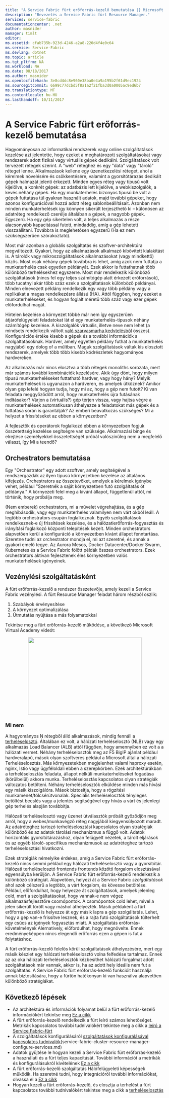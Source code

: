 ```yaml
---
title: "A Service Fabric fürt erőforrás-kezelő bemutatása |} Microsoft Docs"
description: "Bevezetés a Service Fabric fürt Resource Manager."
services: service-fabric
documentationcenter: .net
author: masnider
manager: timlt
editor: 
ms.assetid: cfab735b-923d-4246-a2a8-220d4f4e0c64
ms.service: Service-Fabric
ms.devlang: dotnet
ms.topic: article
ms.tgt_pltfrm: NA
ms.workload: NA
ms.date: 08/18/2017
ms.author: masnider
ms.openlocfilehash: 3e8cd4dc8e960e38ba0e4a9a195b2f61d9ec1924
ms.sourcegitcommit: 6699c77dcbd5f8a1a2f21fba3d0a0005ac9ed6b7
ms.translationtype: MT
ms.contentlocale: hu-HU
ms.lasthandoff: 10/11/2017
---
```

# <a name="introducing-the-service-fabric-cluster-resource-manager"></a>A Service Fabric fürt erőforrás-kezelő bemutatása
Hagyományosan az informatikai rendszerek vagy online szolgáltatások kezelése azt jelentette, hogy ezeket a meghatározott szolgáltatásokat vagy rendszerek adott fizikai vagy virtuális gépek dedikálni. Szolgáltatások volt tervezett rétegek szerint. A "web" réteghez és egy "data" vagy "tároló" réteget lenne. Alkalmazások kellene egy üzenetkezelési réteget, ahol a kérelmek növelésére és csökkentésére, valamint a gyorsítótárazás dedikált gépek halmazát jelenti érkezett. Minden egyes réteg vagy típusú volt kijelölve, a konkrét gépek: az adatbázis lett kijelölve, a webkiszolgálók, a kevés néhány gépek. Ha egy munkaterhelés bizonyos típusú be volt a gépek futtatása túl gyakran használt adatok, majd további gépeket, hogy azonos konfigurációval hozzá adott réteg sablonbeállításait. Azonban nem minden munkaterhelések így könnyen sikerült terjeszthető ki – különösen az adatréteg rendelkező cserélje általában a gépek, a nagyobb gépek. Egyszerű. Ha egy gép sikertelen volt, a teljes alkalmazás a része alacsonyabb kapacitással futott, mindaddig, amíg a gép lehetett visszaállítani. Továbbra is meglehetősen egyszerű (Ha ez nem szükségszerűen szórakoztató).

Most már azonban a globális szolgáltatás és szoftver-architektúra megváltozott. Gyakori, hogy az alkalmazások alkalmazó kibővített kialakítást is. A tárolók vagy mikroszolgáltatások alkalmazásokat (vagy mindkettő) közös. Most csak néhány gépek továbbra is lehet, amíg azok nem futtatja a munkaterhelés csak egyetlen példányát. Ezek akkor is futtathatnak több különböző terhelésekhez egyszerre. Most már rendelkezik különböző szolgáltatások (nincs fel egy teljes számítógép alatt érkezett erőforrások), több tucatnyi akár több száz ezek a szolgáltatások különböző példányai. Minden elnevezett példány rendelkezik egy vagy több példány vagy a replikákat a magas rendelkezésre állású (HA). Attól függően, hogy ezeket a munkaterheléseket, és hogyan foglalt méretű több száz vagy ezer gépek előfordulhat magát. 

Hirtelen kezelése a környezet többé már nem így egyszerűen átjárófelügyeleti feladatokat lát el egy munkaterhelés-típusok néhány számítógép kezelése. A kiszolgálók virtuális, illetve neve nem lehet (a mindsets rendelkezik váltott [való szarvasmarha kedvtelésből](http://www.slideshare.net/randybias/architectures-for-open-and-scalable-clouds/20) összes). Konfigurációs értéke kisebb a gépek és a további információk a szolgáltatásoknak. Hardver, amely egyetlen példány futhat a munkaterhelés nagyjából egy dolog of a múltban. Maguk szolgáltatások váltak kis elosztott rendszerek, amelyek több több kisebb kódrészletek hagyományos hardvereken.

Az alkalmazás már nincs elosztva a több rétegek monoliths sorozata, mert már számos további kombinációk kezelésére. Akik úgy dönt, hogy milyen típusú munkaterheléseket futtatható hardver, vagy hogy hány? Melyik munkaterhelések is ugyanazon a hardveren, és amelyek ütköznek? Amikor olyan gép lefelé hogyan tudja, hogy mi az, hogy a gép nem futott? Ki van feladata meggyőződött arról, hogy munkaterhelés újra futásának indításakor? Várjon a (virtuális?) gép térjen vissza, vagy hajtsa végre a munkaterhelések automatikusan áthelyezze a feladatokat más gépek és a futtatása során is garantálják? Az emberi beavatkozás szükséges? Mi a helyzet a frissítéseket az ebben a környezetben?

A fejlesztők és operátorok foglalkozó ebben a környezetben fogjuk összetettség kezelése segítségre van szüksége. Alkalmazási binge és elrejtése személyekkel összetettségét próbál valószínűleg nem a megfelelő választ, így Mi a teendő?

## <a name="introducing-orchestrators"></a>Orchestrators bemutatása
Egy "Orchestrator" egy adott szoftver, amely segítségével a rendszergazdák az ilyen típusú környezetben kezelése az általános kifejezés. Orchestrators az összetevőket, amelyek a kérelmek igénybe vehet, például "Szeretnék a saját környezetben futó szolgáltatás öt példánya." A környezeti felel meg a kívánt állapot, függetlenül attól, mi történik, hogy próbálja meg.

(Nem emberek) orchestrators, mi a művelet végrehajtása, és a gép meghibásodik, vagy egy munkaterhelés valamilyen nem várt okból leáll. A legtöbb orchestrators csupán foglalkoznak. Egyéb szolgáltatások rendelkeznek-e új frissítések kezelése, és a hálózatierőforrás-fogyasztás és irányítási foglalkozó központi telepítések kezelt. Minden orchestrators alapvetően kerül a konfiguráció a környezetben kívánt állapot fenntartása. Szeretne tudni az orchestrator mondja el, mi azt szeretné, és annak a gyakori emelő tegye. Az Aurora Mesos, Docker Datacenter/Docker Swarm, Kubernetes és a Service Fabric fölött példák összes orchestrators. Ezek orchestrators aktívan fejlesztenek éles környezetben valós munkaterhelések igényeinek. 

## <a name="orchestration-as-a-service"></a>Vezénylési szolgáltatásként
A fürt erőforrás-kezelő a rendszer összetevője, amely kezeli a Service Fabric vezénylési. A fürt Resource Manager feladat három részből oszlik:

1. Szabályok érvényesítése
2. A környezet optimalizálása
3. Útmutatás nyújtása a más folyamatokkal

Tekintse meg a fürt erőforrás-kezelő működése, a következő Microsoft Virtual Academy videót:<center><a target="_blank" href="https://mva.microsoft.com/en-US/training-courses/building-microservices-applications-on-azure-service-fabric-16747?l=d4tka66yC_5706218965">
<img src="./media/service-fabric-cluster-resource-manager-introduction/ConceptsAndDemoVid.png" WIDTH="360" HEIGHT="244">
</a></center>

### <a name="what-it-isnt"></a>Mi nem
A hagyományos N rétegből álló alkalmazások, mindig fennáll a [terheléselosztó](https://en.wikipedia.org/wiki/Load_balancing_(computing)). Általában ez volt, a hálózati terheléselosztó (NLB) vagy egy alkalmazás Load Balancer (ALB) attól függően, hogy amennyiben ez volt a a hálózati vermet. Néhány terheléselosztók meg az F5 BigIP ajánlat például hardveralapú, mások olyan szoftveres például a Microsoft által a hálózati Terheléselosztás. Más környezetekben megjelenhet valami haproxy esetén, nginx, Istio vagy ügyféloldali ebben a szerepkörben. Ezek architektúrákban a terheléselosztás feladata, állapot nélküli munkaterheléseket fogadása (körülbelül) akkora munka. Terheléselosztás kapcsolatos olyan stratégiák változatos betölteni. Néhány terheléselosztók elküldése minden más hívási egy másik kiszolgálóra. Mások biztosítja, hogy a rögzítési munkamenet/tölcsérútvonalak. Speciális terheléselosztók tényleges betöltést becslés vagy a jelentés segítségével egy hívás a várt és jelenlegi gép terhelés alapján továbbítja.

Hálózati terheléselosztó vagy üzenet útválasztók próbált győződjön meg arról, hogy a webes/munkavégző réteg nagyjából kiegyensúlyozott maradt. Az adatréteghez tartozó terheléselosztási kapcsolatos olyan stratégiák különböző és az adatok tárolási mechanizmus a függő volt. Adatok horizontális gyorsítótárazáshoz, olyan felügyelt nézetek, a tárolt eljárások és az egyéb tároló-specifikus mechanizmusok az adatréteghez tartozó terheléselosztási hivatkozni.

Ezek stratégiák némelyike érdekes, amíg a Service Fabric fürt erőforrás-kezelő nincs semmi például egy hálózati terheléselosztó vagy a gyorsítótár. Hálózati terheléselosztó frontends frontends közötti forgalom elosztásával egyensúlyba kerüljön. A Service Fabric fürt erőforrás-kezelő rendelkezik a különböző stratégiát. Alapvetően, helyezi át a Service Fabric *szolgáltatások* ahol azok célszerű a legtöbb, a várt forgalom, és kövesse betöltése. Például, előfordulhat, hogy helyezze át szolgáltatások, amelyek jelenleg cold, mert a szolgáltatásokat, hogy vannak-e nem végez alkalmazásfejlesztőre csomópontok. A csomópontok cold lehet, mivel a jelen sikerült törölt vagy máshol áthelyezték. Másik példaként a fürt erőforrás-kezelő is helyezze át egy másik lapra a gép szolgáltatás. Lehet, hogy a gép van-e frissítve lesznek, és a rajta futó szolgáltatások túlterhelt egy csúcs az igények fogyasztás miatt. A szolgáltatás erőforrás-követelmények Alernatively, előfordulhat, hogy megnövelte. Ennek eredményeképpen nincs elegendő erőforrás ezen a gépen is fut a folytatáshoz. 

A fürt erőforrás-kezelő felelős körül szolgáltatások áthelyezésére, mert egy másik készlet egy hálózati terheléselosztó volna felfedése tartalmaz. Ennek az az oka hálózati terheléselosztók kézbesíthet hálózati forgalmat adott szolgáltatások már vannak, akkor is, ha az adott hely ideális nem fut a szolgáltatás. A Service Fabric fürt erőforrás-kezelő funkcióit használja annak biztosítására, hogy a fürtön hatékonyan ki van használva alapvetően különböző stratégiákat.

## <a name="next-steps"></a>Következő lépések
- Az architektúra és információk folyamat belül a fürt erőforrás-kezelő információkért tekintse meg [Ez a cikk](service-fabric-cluster-resource-manager-architecture.md)
- A fürt erőforrás-kezelő rendelkezik a fürt leíró számos lehetőséget. Metrikák kapcsolatos további tudnivalókért tekintse meg a cikk a [leíró a Service Fabric-fürt](service-fabric-cluster-resource-manager-cluster-description.md)
- A szolgáltatások konfigurálásáról [szolgáltatások konfigurálásával kapcsolatos tudnivalók](service-fabric-cluster-resource-manager-configure-services.md)(service-fabric-cluster-resource-manager-configure-services.md)
- Adatok gyűjtése le hogyan kezeli a Service Fabric fürt erőforrás-kezelő a használati és a fürt teljes kapacitását. További információt a metrikák és konfigurálásukról kivételének [Ez a cikk](service-fabric-cluster-resource-manager-metrics.md)
- A fürt erőforrás-kezelő szolgáltatás Hálófelügyeleti képességek működik. Ha szeretné tudni, hogy integrációról további információkat, olvassa el a [Ez a cikk](service-fabric-cluster-resource-manager-management-integration.md)
- Hogyan kezeli a fürt erőforrás-kezelő, és elosztja a terhelést a fürt kapcsolatos további tudnivalókért tekintse meg a cikk a [terheléselosztás](service-fabric-cluster-resource-manager-balancing.md)
